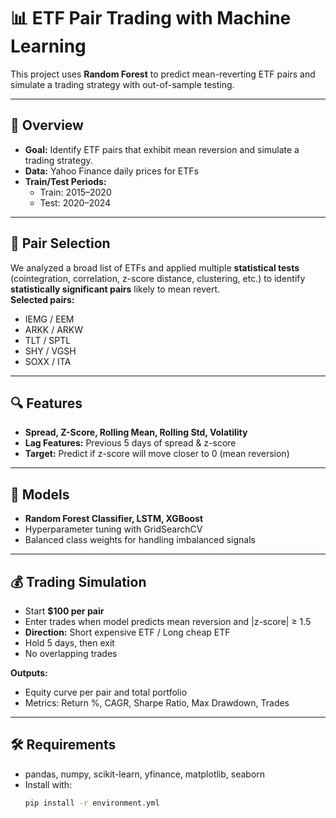 # 📊 ETF Pair Trading with Machine Learning

This project uses **Random Forest** to predict mean-reverting ETF pairs and simulate a trading strategy with out-of-sample testing.

---

## 🚀 Overview
- **Goal:** Identify ETF pairs that exhibit mean reversion and simulate a trading strategy.  
- **Data:** Yahoo Finance daily prices for ETFs  
- **Train/Test Periods:**  
  - Train: 2015–2020  
  - Test: 2020–2024  

---

## 🔎 Pair Selection
We analyzed a broad list of ETFs and applied multiple **statistical tests** (cointegration, correlation, z-score distance, clustering, etc.) to identify **statistically significant pairs** likely to mean revert.  
**Selected pairs:**  
- IEMG / EEM  
- ARKK / ARKW  
- TLT / SPTL  
- SHY / VGSH  
- SOXX / ITA  

---

## 🔍 Features
- **Spread, Z-Score, Rolling Mean, Rolling Std, Volatility**  
- **Lag Features:** Previous 5 days of spread & z-score  
- **Target:** Predict if z-score will move closer to 0 (mean reversion)

---

## 🧠 Models
- **Random Forest Classifier, LSTM, XGBoost**  
- Hyperparameter tuning with GridSearchCV  
- Balanced class weights for handling imbalanced signals  

---

## 💰 Trading Simulation
- Start **$100 per pair**  
- Enter trades when model predicts mean reversion and |z-score| ≥ 1.5  
- **Direction:** Short expensive ETF / Long cheap ETF  
- Hold 5 days, then exit  
- No overlapping trades  

**Outputs:**  
- Equity curve per pair and total portfolio  
- Metrics: Return %, CAGR, Sharpe Ratio, Max Drawdown, Trades  

---

## 🛠️ Requirements
- pandas, numpy, scikit-learn, yfinance, matplotlib, seaborn  
- Install with:  
  ```bash
  pip install -r environment.yml
